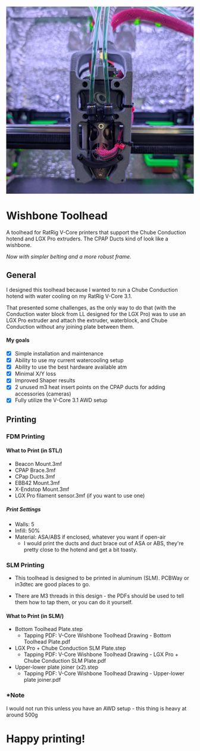 ![toolheadfront1.jpg](assets/toolhead-front-1.jpg)

# Wishbone Toolhead

A toolhead for RatRig V-Core printers that support the Chube Conduction hotend and LGX Pro extruders. The CPAP Ducts kind of look like a wishbone.

*Now with simpler belting and a more robust frame.*

## General

I designed this toolhead because I wanted to run a Chube Conduction hotend with water cooling on my RatRig V-Core 3.1.

That presented some challenges, as the only way to do that (with the Conduction water block from LL designed for the LGX Pro) was to use an LGX Pro extruder and attach the extruder, waterblock, and Chube Conduction without any joining plate between them.



#### My goals

* [X]  Simple installation and maintenance
* [X]  Ability to use my current watercooling setup
* [X]  Ability to use the best hardware available atm
* [X]  Minimal X/Y loss
* [X]  Improved Shaper results
* [X]  2 unused m3 heat insert points on the CPAP ducts for adding accessories (cameras)
* [X]  Fully utilize the V-Core 3.1 AWD setup

## Printing

### FDM Printing

#### What to Print (in STL/)

- Beacon Mount.3mf
- CPAP Brace.3mf
- CPap Ducts.3mf
- EBB42 Mount.3mf
- X-Endstop Mount.3mf
- LGX Pro filament sensor.3mf (if you want to use one)

##### Print Settings

- Walls: 5
- Infill: 50%
- Material: ASA/ABS if enclosed, whatever you want if open-air
  - I would print the ducts and duct brace out of ASA or ABS, they're pretty close to the hotend and get a bit toasty.

### SLM Printing

* This toolhead is designed to be printed in aluminum (SLM). PCBWay or in3dtec are good places to go.

- There are M3 threads in this design - the PDFs should be used to tell them how to tap them, or you can do it yourself.

#### What to Print (in SLM/)

- Bottom Toolhead Plate.step
  - Tapping PDF: V-Core Wishbone Toolhead Drawing - Bottom Toolhead Plate.pdf
- LGX Pro + Chube Conduction SLM Plate.step
  - Tapping PDF: V-Core Wishbone Toolhead Drawing - LGX Pro + Chube Conduction SLM Plate.pdf
- Upper-lower plate joiner (x2).step
  - Tapping PDF: V-Core Wishbone Toolhead Drawing - Upper-lower plate joiner.pdf

### *Note

I would not run this unless you have an AWD setup - this thing is heavy at around 500g

# Happy printing!
